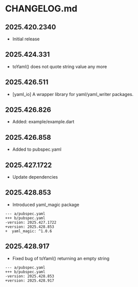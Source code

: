 # CHANGELOG.md

## 2025.420.2340

- Initial release

## 2025.424.331

- toYaml() does not quote string value any more

## 2025.426.511

- [yaml_io] A wrapper library for yaml/yaml_writer packages.

## 2025.426.826

- Added: example/example.dart

## 2025.426.858

- Added  to pubspec.yaml

## 2025.427.1722

- Update dependencies

## 2025.428.853

- Introduced yaml_magic package

```
--- a/pubspec.yaml
+++ b/pubspec.yaml
-version: 2025.427.1722
+version: 2025.428.853
+  yaml_magic: ^1.0.6
```

## 2025.428.917

- Fixed bug of toYaml() returning an empty string

```
--- a/pubspec.yaml
+++ b/pubspec.yaml
-version: 2025.428.853
+version: 2025.428.917
```
